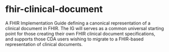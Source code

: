 # fhir-clinical-document
A FHIR Implementation Guide defining a canonical representation of a clinical document in FHIR. The IG will serves as a common universal starting point for those creating their own FHIR clinical document specifications, and supports those CDA users wishing to migrate to a FHIR-based representation of clinical documents.
